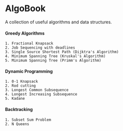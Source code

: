 # AlgoBook
A collection of useful algorithms and data structures. 

#### Greedy Algorithms

    1. Fractional Knapsack
    2. Job Sequencing with deadlines
    3. Single Source Shortest Path (Dijktra's Algorithm)
    4. Minimum Spanning Tree (Kruskal's Algorithm)
    5. Minimum Spanning Tree (Primm's Algorithm)

#### Dynamic Programming

    1. 0-1 Knapsack
    2. Rod cutting
    3. Longest Common Subsequence
    4. Longest Increasing Subsequence 
    5. Kadane

#### Backtracking
    1. Subset Sum Problem
    2. N Queens



